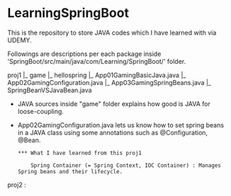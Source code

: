 # LearningSpringBoot

This is the repository to store JAVA codes which I have learned with via UDEMY.

Followings are descriptions per each package inside 'SpringBoot/src/main/java/com/Learning/SpringBoot/' folder.

proj1 
      |_ game
      |_ hellospring
      |_ App01GamingBasicJava.java
      |_ App02GamingConfiguration.java
      |_ App03GamingSpringBeans.java
      |_ SpringBeanVSJavaBean.java

- JAVA sources inside "game" folder explains how good is JAVA for loose-coupling.
- App02GamingConfiguration.java lets us know how to set spring beans in a JAVA class using some annotations such as @Configuration, @Bean.

      *** What I have learned from this proj1
  
          Spring Container (= Spring Context, IOC Container) : Manages Spring beans and their lifecycle.

proj2 : 
